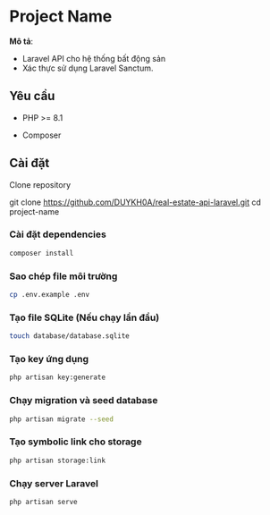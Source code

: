 # Project Name

**Mô tả**:
- Laravel API cho hệ thống bất động sản
- Xác thực sử dụng Laravel Sanctum.

## Yêu cầu

- PHP >= 8.1

- Composer

## Cài đặt

Clone repository

git clone https://github.com/DUYKH0A/real-estate-api-laravel.git
cd project-name


### Cài đặt dependencies
```bash
composer install
```

### Sao chép file môi trường
```bash
cp .env.example .env
```


### Tạo file SQLite (Nếu chạy lần đầu)
```bash
touch database/database.sqlite
```

### Tạo key ứng dụng
```bash
php artisan key:generate
```

### Chạy migration và seed database
```bash
php artisan migrate --seed
```

### Tạo symbolic link cho storage
```bash
php artisan storage:link
```

### Chạy server Laravel
```bash
php artisan serve
```
